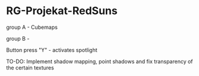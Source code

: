 # RG-Projekat-RedSuns

group A - Cubemaps

group B -

Button press "Y" - activates spotlight

TO-DO: Implement shadow mapping, point shadows and fix transparency of the certain textures


